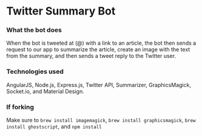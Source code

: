 # Twitter Summary Bot

### What the bot does
When the bot is tweeted at (@) with a link to an article, the bot then sends a request to our app to summarize the article, create an image with the text from the summary, and then sends a tweet reply to the Twitter user.

### Technologies used
AngularJS, Node.js, Express.js, Twitter API, Summarizer, GraphicsMagick, Socket.io, and Material Design.

### If forking
Make sure to ```brew install imagemagick```, ```brew install graphicsmagick```, ```brew install ghostscript```, and ```npm install```

